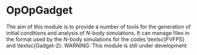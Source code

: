 # OpOpGadget
The aim of this module is to provide a number of tools  for the generation of initial conditions and analysis of $N$-body simulations. It can manage files in the format used by the $N$-body simulations for the codes \textsc{FVFPS}  and \textsc{Gadget-2}. 
WARNING: This module is still under development 

